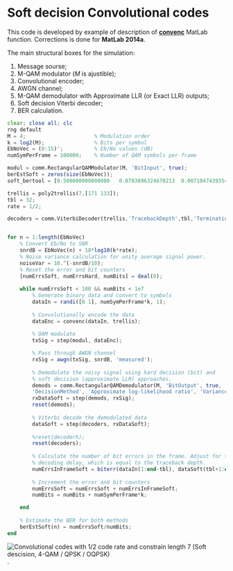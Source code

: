 # Soft decision Convolutional codes 

This code is developed by example of description of [**convenc**](https://de.mathworks.com/help/comm/ref/convenc.html) MatLab function. Corrections is done for **MatLab 2014a**.

The main structural boxes for the simulation:
1) Message sourse;
2) M-QAM modulator (*M* is ajustible);
3) Convolutional encoder;
4) AWGN channel;
5) M-QAM demodulator with Approximate LLR (or Exact LLR) outputs;
6) Soft decision Viterbi decoder;
7) BER calculation.

``` octave
clear; close all; clc
rng default
M = 4;                      % Modulation order
k = log2(M);                % Bits per symbol
EbNoVec = (0:15)';          % Eb/No values (dB)
numSymPerFrame = 100000;    % Number of QAM symbols per frame

modul = comm.RectangularQAMModulator(M, 'BitInput', true);
berEstSoft = zeros(size(EbNoVec)); 
soft_bertool = [0.500000000000000   0.0783896324670213  0.00710474393540032 0.000428949195656827    1.74024834281753e-05 ...    4.40336640596542e-07    5.60804795434027e-09    2.70206257989620e-11    3.57916979368945e-14    8.99739068685192e-18 ...  2.74381467584029e-22    5.84276962481868e-28    4.35508062487951e-35    4.76970915173631e-44    2.57382887992327e-55    1.72927075040153e-69];

trellis = poly2trellis(7,[171 133]);
tbl = 32;
rate = 1/2;

decoders = comm.ViterbiDecoder(trellis,'TracebackDepth',tbl,'TerminationMethod','Continuous','InputFormat','Unquantized');


for n = 1:length(EbNoVec)
    % Convert Eb/No to SNR
    snrdB = EbNoVec(n) + 10*log10(k*rate);
    % Noise variance calculation for unity average signal power.
    noiseVar = 10.^(-snrdB/10);
    % Reset the error and bit counters
    [numErrsSoft, numErrsHard, numBits] = deal(0);
    
    while numErrsSoft < 100 && numBits < 1e7
        % Generate binary data and convert to symbols
        dataIn = randi([0 1], numSymPerFrame*k, 1);
        
        % Convolutionally encode the data
        dataEnc = convenc(dataIn, trellis);
        
        % QAM modulate
        txSig = step(modul, dataEnc);

        % Pass through AWGN channel
        rxSig = awgn(txSig, snrdB, 'measured');
        
        % Demodulate the noisy signal using hard decision (bit) and
        % soft decision (approximate LLR) approaches.       
        demods = comm.RectangularQAMDemodulator(M, 'BitOutput', true, ...
        'DecisionMethod', 'Approximate log-likelihood ratio', 'VarianceSource', 'Property', 'Variance', noiseVar);
        rxDataSoft = step(demods, rxSig);
        reset(demods);
    
        % Viterbi decode the demodulated data
        dataSoft = step(decoders, rxDataSoft);
        
        %reset(decoderh);
        reset(decoders);
        
        % Calculate the number of bit errors in the frame. Adjust for the
        % decoding delay, which is equal to the traceback depth.
        numErrsInFrameSoft = biterr(dataIn(1:end-tbl), dataSoft(tbl+1:end));
        
        % Increment the error and bit counters
        numErrsSoft = numErrsSoft + numErrsInFrameSoft;
        numBits = numBits + numSymPerFrame*k;

    end
    
    % Estimate the BER for both methods
    berEstSoft(n) = numErrsSoft/numBits;
end
```

![Convolutional codes with 1/2 code rate and constrain length 7 (Soft descision, 4-QAM / QPSK / OQPSK)](https://raw.githubusercontent.com/kirlf/communication_stuff/master/FEC/assets/Soft%20conv.png
).
